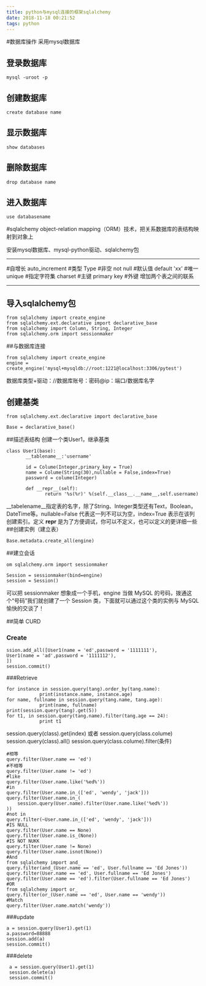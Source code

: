 ```yaml
---
title: python与mysql连接的框架sqlalchemy
date: 2018-11-18 00:21:52
tags: python
---
```

#数据库操作 
采用mysql数据库
## 登录数据库 ##

```
mysql -uroot -p
```
## 创建数据库 ##

```
create database name
```

## 显示数据库 ##

```
show databases
```
## 删除数据库 ##


```
drop database name
```
## 进入数据库 ##
```
use databasename
```

#sqlalchemy
object-relation mapping（ORM）技术，把关系数据库的表结构映射到对象上

安装mysql数据库、mysql-python驱动、sqlalchemy包

----------
#自增长
auto_increment
#类型
Type
#非空
not null
#默认值
default 'xx'
#唯一
unique
#指定字符集
charset
#主键
primary key
#外键
增加两个表之间的联系

----------


导入sqlalchemy包
-------------

```
from sqlalchemy import create_engine
from sqlalchemy.ext.declarative import declarative_base
from sqlalchemy import Column, String, Integer
from sqlalchemy.orm import sessionmaker
```
##与数据库连接

```
from sqlalchemy import create_engine
engine = create_engine('mysql+mysqldb://root:1221@localhost:3306/pytest')
```
数据库类型+驱动：//数据库账号：密码@ip：端口/数据库名字
## 创建基类 

```
from sqlalchemy.ext.declarative import declarative_base

Base = declarative_base()
```
##描述表结构
创建一个类User1，继承基类
```
class User1(base):
       __tablename__:'username'

       id = Colume(Integer,primary_key = True)
       name = Colume(String(30),nullable = False,index=True)
       password = colume(Integer)

       def __repr__(self):
              return '%s(%r)' %(self.__class__.__name__,self.username)
```

__tabelename__指定表的名字，除了String、Integer类型还有Text，Boolean，DateTime等。nullable=False 代表这一列不可以为空，index=True 表示在该列创建索引。定义 __repr__ 是为了方便调试，你可以不定义，也可以定义的更详细一些
##创建实例（建立表）

```
Base.metadata.create_all(engine) 
```



##建立会话
```
om sqlalchemy.orm import sessionmaker

Session = sessionmaker(bind=engine)
session = Session()
```
可以把 sessionmaker 想象成一个手机，engine 当做 MySQL 的号码，拨通这个“号码”我们就创建了一个 Session 类，下面就可以通过这个类的实例与 MySQL 愉快的交谈了！

##简单 CURD
### Create


```
ssion.add_all([User1(name = 'ed',password = '1111111'),
User1(name = 'ad',password = '1111112'),
])
session.commit()

```
###Retrieve


```
for instance in session.query(tang).order_by(tang.name):
            print(instance.name, instance.age)
for name, fullname in session.query(tang.name, tang.age):
            print(name, fullname)
print(session.query(tang).get(5)) 
for t1, in session.query(tang.name).filter(tang.age == 24):
            print t1
```
session.query(class).get(index)
或者
session.query(class.colume)
session.query(class).all()
session.query(class.colume).filter(条件)
```
#相等
query.filter(User.name == 'ed')
#不相等
query.filter(User.name != 'ed')
#like
query.filter(User.name.like('%ed%'))
#in
query.filter(User.name.in_(['ed', 'wendy', 'jack']))
query.filter(User.name.in_(
    session.query(User.name).filter(User.name.like('%ed%'))
))
#not in
query.filter(~User.name.in_(['ed', 'wendy', 'jack']))
#IS NULL
query.filter(User.name == None)
query.filter(User.name.is_(None))
#IS NOT NUKK
query.filter(User.name != None)
query.filter(User.name.isnot(None))
#And
from sqlalchemy import and_
query.filter(and_(User.name == 'ed', User.fullname == 'Ed Jones'))
query.filter(User.name == 'ed', User.fullname == 'Ed Jones')
query.filter(User.name == 'ed').filter(User.fullname == 'Ed Jones')
#OR
from sqlalchemy import or_
query.filter(or_(User.name == 'ed', User.name == 'wendy'))
#Match
query.filter(User.name.match('wendy'))
```
###update
```
a = session.query(User1).get(1)
a.password=88888
session.add(a)
session.commit()
```
###delete

```
 a = session.query(User1).get(1)
 session.delete(a)
 session.commit()
```
